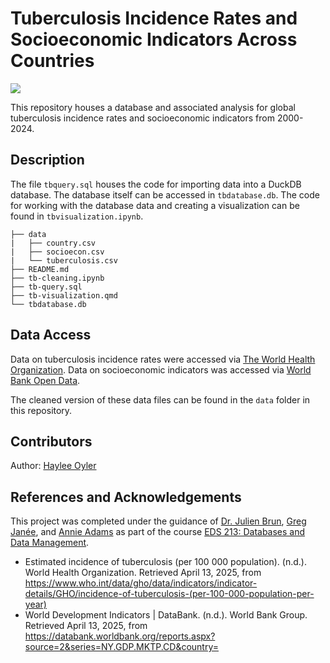 # Tuberculosis Incidence Rates and Socioeconomic Indicators Across Countries
![](https://etimg.etb2bimg.com/photo/116440231.cms)

This repository houses a database and associated analysis for global tuberculosis incidence rates and socioeconomic indicators from 2000-2024.

## Description

The file `tbquery.sql` houses the code for importing data into a DuckDB database. The database itself can be accessed in `tbdatabase.db`. The code for working with the database data and creating a visualization can be found in `tbvisualization.ipynb`.

```
├── data
|   ├── country.csv
|   ├── socioecon.csv
|   └── tuberculosis.csv
├── README.md
├── tb-cleaning.ipynb
├── tb-query.sql
├── tb-visualization.qmd
└── tbdatabase.db
```

## Data Access
Data on tuberculosis incidence rates were accessed via [The World Health Organization](https://www.who.int/data/gho/data/indicators/indicator-details/GHO/incidence-of-tuberculosis-(per-100-000-population-per-year)). Data on socioeconomic indicators was accessed via [World Bank Open Data](https://databank.worldbank.org/reports.aspx?source=2&series=NY.GDP.MKTP.CD&country=).

The cleaned version of these data files can be found in the `data` folder in this repository.

## Contributors 
Author: [Haylee Oyler](github.com/haylee360)

## References and Acknowledgements
This project was completed under the guidance of [Dr. Julien Brun](https://github.com/brunj7), [Greg Janée](https://bren.ucsb.edu/people/greg-janee-1), and [Annie Adams](https://github.com/annieradams) as part of the course [EDS 213: Databases and Data Management](https://ucsb-library-research-data-services.github.io/bren-eds213/).

- Estimated incidence of tuberculosis (per 100 000 population). (n.d.). World Health Organization. Retrieved April 13, 2025, from https://www.who.int/data/gho/data/indicators/indicator-details/GHO/incidence-of-tuberculosis-(per-100-000-population-per-year)
- World Development Indicators | DataBank. (n.d.). World Bank Group. Retrieved April 13, 2025, from https://databank.worldbank.org/reports.aspx?source=2&series=NY.GDP.MKTP.CD&country=
